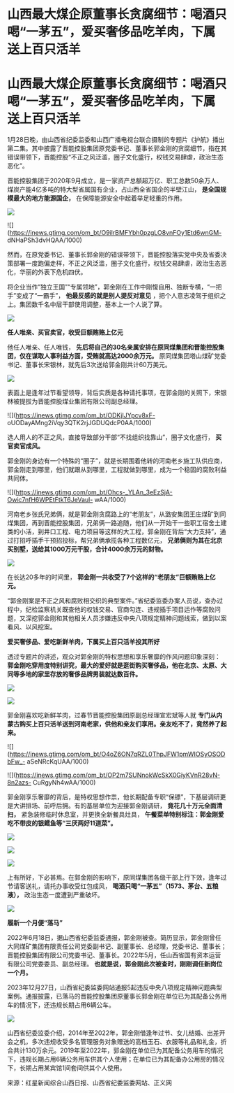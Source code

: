 # 山西最大煤企原董事长贪腐细节：喝酒只喝“一茅五”，爱买奢侈品吃羊肉，下属送上百只活羊

# 山西最大煤企原董事长贪腐细节：喝酒只喝“一茅五”，爱买奢侈品吃羊肉，下属送上百只活羊

1月28日晚，由山西省纪委监委和山西广播电视台联合摄制的专题片《护航》播出第二集。其中披露了晋能控股集团原党委书记、董事长郭金刚的贪腐细节，指在其错误带领下，晋能控股“不正之风泛滥，圈子文化盛行，权钱交易肆虐，政治生态恶化”。

晋能控股集团于2020年9月成立，是一家资产总额超万亿、职工总数50余万人、煤炭产能4亿多吨的特大型省属国有企业，占山西全省国企的半壁江山，
**是全国规模最大的地方能源国企，** 在保障能源安全中起着举足轻重的作用。

![](https://inews.gtimg.com/om_bt/OcRAtL2AgKZjx3M5fI3PO7_BL_bFQ3kU_kS3BxwnGirIIAA/1000)

![](https://inews.gtimg.com/om_bt/O9ilrBMFYbh0pzgLO8vnFOy1Etd6wnGM-
dNHaPSh3dvHQAA/1000)

然而，在原党委书记、董事长郭金刚的错误带领下，晋能控股落实党中央及省委决策部署一度跑偏走样，不正之风泛滥，圈子文化盛行，权钱交易肆虐，政治生态恶化，华丽的外表下危机四伏。

将企业当作“独立王国”“专属领地”，郭金刚在工作中刚愎自用、独断专横，“一把手”变成了“一霸手”， **他最反感的就是别人提反对意见**
，把个人意志凌驾于组织之上。集团数千名中层干部使用调整，基本上一个人说了算。

![](https://inews.gtimg.com/om_bt/OMFJW3xS0HIBpi3kD0giCOMW2Sf-7Mq2ZFH1fubZhEVEsAA/1000)

**任人唯亲、买官卖官，收受巨额贿赂上亿元**

他任人唯亲、任人唯钱， **先后将自己的30名亲属安排在原同煤集团和晋能控股集团，仅在谋取人事利益方面，受贿就高达2000余万元。**
原同煤集团塔山煤矿党委书记、董事长宋银林，就先后3次送给郭金刚共计60万美元。

![](https://inews.gtimg.com/om_bt/O2pmHzzUdWxQb2xX2Q9BqiOc8HT9KKUgw7epalqjz1OJIAA/1000)

表面上是逢年过节看望领导，背后实质是各种请托事项，在郭金刚的关照下，宋银林被提拔为晋能控股煤业集团有限公司副总经理。

![](https://inews.gtimg.com/om_bt/ODKjIJYpcv8xF-
oUODayAMng2iVqy3QTK2rjJGDUQdcP0AA/1000)

选人用人的不正之风，直接导致部分干部“不找组织找靠山”，圈子文化盛行， **买官卖官成风。**

郭金刚的身边有一个特殊的“圈子”，就是长期围着他转的河南老乡施工队供应商，郭金刚走到哪里，他们就跟从到哪里，工程就做到哪里，成为一个稳固的腐败利益共同体。

![](https://inews.gtimg.com/om_bt/Ohcs-_YLAn_3eEzSjA-Owic7nfH6WPEtFtkT6JeVaul-
wAA/1000)

河南老乡张氏兄弟俩，就是郭金刚贪腐路上的“老朋友”，从潞安集团王庄煤矿到同煤集团，再到晋能控股集团，兄弟俩一路追随，他们从一开始干一些职工宿舍土建类的小活，到井口工程、电力项目等这样的大工程，郭金刚在背后“大力支持”，通过打招呼插手干预招投标，帮兄弟俩承揽各种工程数亿元，
**兄弟俩则为其在北京买别墅，送给其1000万元干股，合计4000余万元的财物。**

![](https://inews.gtimg.com/om_bt/O8mhSEj8MPNFHq0fBeHqB4fk96WfCMzlLz-3sh1OpDDMwAA/1000)

在长达20多年的时间里， **郭金刚一共收受了7个这样的“老朋友”巨额贿赂上亿元。**

“郭金刚案是不正之风和腐败相交织的典型案件。”省纪委监委办案人员说，查办过程中，纪检监察机关既查他的权钱交易、官商勾连、违规插手项目运作等腐败问题，又深挖郭金刚和其他相关人员涉嫌违反中央八项规定精神问题线索，做到以案看风、以风挖案。

**爱买奢侈品、爱吃新鲜羊肉，下属买上百只活羊投其所好**

透过专题片的讲述，观众对郭金刚的特权思想和享乐奢靡的作风问题印象深刻：
**郭金刚吃穿用度特别讲究，最大的爱好就是逛街购买奢侈品，他在北京、太原、大同等多地的家里存放的奢侈品牌男装就达数百件。**

![](https://inews.gtimg.com/om_bt/O6t9-rd_b1gCj9qRzkTm7mKPapm_OazYnH3-wwjKd4hJ4AA/1000)

![](https://inews.gtimg.com/om_bt/O_wy47CKFDUL_y7XTGBifnD3grQYZEClkpLJK0NHtAcaYAA/1000)

郭金刚喜欢吃新鲜羊肉，过春节晋能控股集团原副总经理宣宏斌等人就 **专门从内蒙古购买上百只活羊送到河南老家，供他和亲友们享用。亲友吃不了，竟然养了起来。**

![](https://inews.gtimg.com/om_bt/O4oZ6ON7qRZL0ThpJFW1pmWIOSyOSODbFw_-
aSeNRcKqUAA/1000)

![](https://inews.gtimg.com/om_bt/OP2m7SUNnokWcSkX0GiyKVnR28vN-8n2azs-
CuRgyNh4wAA/1000)

郭金刚享乐奢靡的背后，是特权思想作祟，他长期配备专职“保镖”，下基层调研更是大讲排场、前呼后拥。有的基层单位为迎接郭金刚调研，
**竟花几十万元全面清扫，** 紧急装修临时休息室，并更换全新餐具灶具， **午餐菜单特别标注：郭金刚爱吃不带皮的银鳕鱼等“三厌两好11道菜”。**

![](https://inews.gtimg.com/om_bt/OepWIx4lpTb1oGkY6szNW76lPHGpHr65Y1rcRic86R_ZAAA/1000)

![](https://inews.gtimg.com/om_bt/O9Pt6zzEtf1UE9Ce49_5auDYRlHEM4vQoh7ZkITF-w09wAA/1000)

![](https://inews.gtimg.com/om_bt/OoFV6Cq6CR-8cjKy6pU9LppzayUeiWeUTfPbyq5dnfYwYAA/1000)

上有所好，下必甚焉。在郭金刚的影响下，原同煤集团各级干部上行下效，逢年过节请客送礼，请托办事收受红包成风，
**喝酒只喝“一茅五”（1573、茅台、五粮液），** 政治生态一度遭到严重破坏。

![](https://inews.gtimg.com/om_bt/O-05Pz7SOTFMfhKFlSp8RtEJcXPOY2fOUa3mqM2i5u9rkAA/1000)

**履新一个月便“落马”**

2022年6月18日，据山西省纪委监委通报，郭金刚被查。简历显示，郭金刚曾任大同煤矿集团有限责任公司党委副书记、副董事长、总经理，党委书记、董事长；晋能控股集团有限公司党委书记、董事长。2022年5月，任山西省国有资本运营有限公司党委委员、副总经理。
**也就是说，郭金刚此次被查时，刚刚调任新岗位一个月。**

2023年12月27日，山西省纪委监委网站通报5起违反中央八项规定精神问题典型案例。通报披露，已落马的晋能控股集团原董事长郭金刚在单位已为其配备公务用车的情况下，还违规长期占用6辆公车。

![](https://inews.gtimg.com/om_bt/O2Y3m4GsVqFJq6oETVTpxynfMB4JLtXFtD1wkmnre1SXQAA/1000)

山西省纪委监委介绍，2014年至2022年，郭金刚借逢年过节、女儿结婚、出差开会之机，多次违规收受多名管理服务对象赠送的高档玉石、衣服等礼品和礼金，折合共计130万余元。2019年至2022年，郭金刚在单位已为其配备公务用车的情况下，违规长期占用6辆公务用车供其个人使用；在单位已为其配备办公用房的情况下，长期占用某宾馆1间套间供其个人使用。

来源：红星新闻综合山西日报、山西省纪委监委网站、正义网

